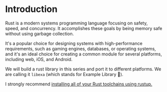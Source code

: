 # Introduction

Rust is a modern systems programming language focusing on safety, speed, and concurrency. It accomplishes these goals by being memory safe without using garbage collection.

It's a popular choice for designing systems with high-performance requirements, such as gaming engines, databases, or operating systems, and it's an ideal choice for creating a common module for several platforms, including web, iOS, and Android.

We will build a rust library in this series and port it to different platforms. We are calling it `libexa` (which stands for Example Library 🫣).

I strongly recommend [installing all of your Rust toolchains using rustup.][1]

[1]: https://www.rust-lang.org/tools/install
